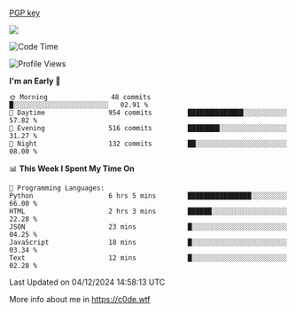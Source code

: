 [PGP key](https://c0de.wtf/urwq.asc)

<a href="https://wakatime.com"><img src="https://wakatime.com/share/@c0dezin/b7f18a7c-ab3a-40b8-8bc7-b1b7bf71f1d6.svg" /></a>

<!--START_SECTION:waka-->
![Code Time](http://img.shields.io/badge/Code%20Time-153%20hrs%2038%20mins-blue)

![Profile Views](http://img.shields.io/badge/Profile%20Views-0-blue)

**I'm an Early 🐤** 

```text
🌞 Morning                48 commits          █░░░░░░░░░░░░░░░░░░░░░░░░   02.91 % 
🌆 Daytime                954 commits         ██████████████░░░░░░░░░░░   57.82 % 
🌃 Evening                516 commits         ████████░░░░░░░░░░░░░░░░░   31.27 % 
🌙 Night                  132 commits         ██░░░░░░░░░░░░░░░░░░░░░░░   08.00 % 
```


📊 **This Week I Spent My Time On** 

```text
💬 Programming Languages: 
Python                   6 hrs 5 mins        ████████████████░░░░░░░░░   66.00 % 
HTML                     2 hrs 3 mins        ██████░░░░░░░░░░░░░░░░░░░   22.28 % 
JSON                     23 mins             █░░░░░░░░░░░░░░░░░░░░░░░░   04.25 % 
JavaScript               18 mins             █░░░░░░░░░░░░░░░░░░░░░░░░   03.34 % 
Text                     12 mins             █░░░░░░░░░░░░░░░░░░░░░░░░   02.28 % 
```


 Last Updated on 04/12/2024 14:58:13 UTC
<!--END_SECTION:waka-->

More info about me in https://c0de.wtf
